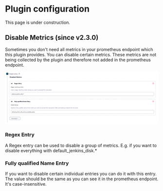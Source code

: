 # Plugin configuration

This page is under construction.

## Disable Metrics (since v2.3.0)
Sometimes you don't need all metrics in your prometheus endpoint which this plugin provides. 
You can disable certain metrics. These metrics are not being collected by the plugin and therefore not added in the 
prometheus endpoint.

![img.png](img/disabled_metrics.png)

### Regex Entry
A Regex entry can be used to disable a group of metrics. E.g. if you want to disable everything with 
default_jenkins_disk.*

### Fully qualified Name Entry
If you want to disable certain individual entries you can do it with this entry. The value should be the same
as you can see it in the prometheus endpoint. It's case-insensitive. 